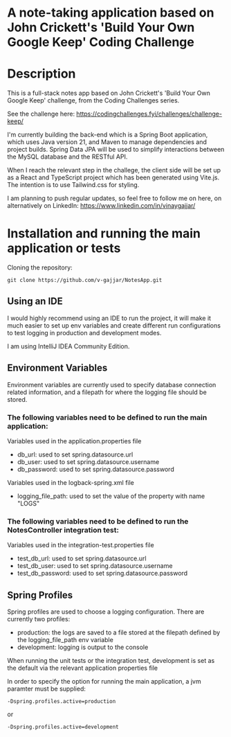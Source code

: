 # A note-taking application based on John Crickett's 'Build Your Own Google Keep' Coding Challenge

# Description
This is a full-stack notes app based on John Crickett's 'Build Your Own Google Keep' challenge, from the Coding Challenges series.

See the challenge here: https://codingchallenges.fyi/challenges/challenge-keep/

I'm currently building the back-end which is a Spring Boot application, which uses Java version 21, and Maven to manage dependencies and project builds. Spring Data JPA will be used to simplify interactions between the MySQL database and the RESTful API.

When I reach the relevant step in the challege, the client side will be set up as a React and TypeScript project which has been generated using Vite.js. The intention is to use Tailwind.css for styling. 

I am planning to push regular updates, so feel free to follow me on here, on alternatively on LinkedIn: https://www.linkedin.com/in/vinaygajjar/

# Installation and running the main application or tests

Cloning the repository: 
```
git clone https://github.com/v-gajjar/NotesApp.git
```

## Using an IDE
I would highly recommend using an IDE to run the project, it will make it much easier to set up env variables and create different run configurations to test logging in production and development modes. 

I am using IntelliJ IDEA Community Edition.


## Environment Variables
Environment variables are currently used to specify database connection related information, and a filepath for where the logging file should be stored. 

### The following variables need to be defined to run the main application:

Variables used in the application.properties file

- db_url: used to set spring.datasource.url
- db_user: used to set spring.datasource.username
- db_password: used to set spring.datasource.password

Variables used in the logback-spring.xml file

- logging_file_path: used to set the value of the property with name "LOGS"

### The following variables need to be defined to run the NotesController integration test: 

Variables used in the integration-test.properties file

- test_db_url: used to set spring.datasource.url
- test_db_user: used to set spring.datasource.username
- test_db_password: used to set spring.datasource.password

## Spring Profiles
Spring profiles are used to choose a logging configuration. There are currently two profiles:

- production: the logs are saved to a file stored at the filepath defined by the logging_file_path env variable
- development: logging is output to the console

When running the unit tests or the integration test, development is set as the default via the relevant application properties file

In order to specify the option for running the main application, a jvm paramter must be supplied:
```
-Dspring.profiles.active=production
```
or 
```
-Dspring.profiles.active=development
```







